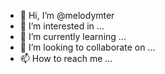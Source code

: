 - 👋 Hi, I’m @melodymter
- 👀 I’m interested in ...
- 🌱 I’m currently learning ...
- 💞️ I’m looking to collaborate on ...
- 📫 How to reach me ...

<!---
melodymter/melodymter is a ✨ special ✨ repository because its `README.md` (this file) appears on your GitHub profile.
You can click the Preview link to take a look at your changes.
--->

